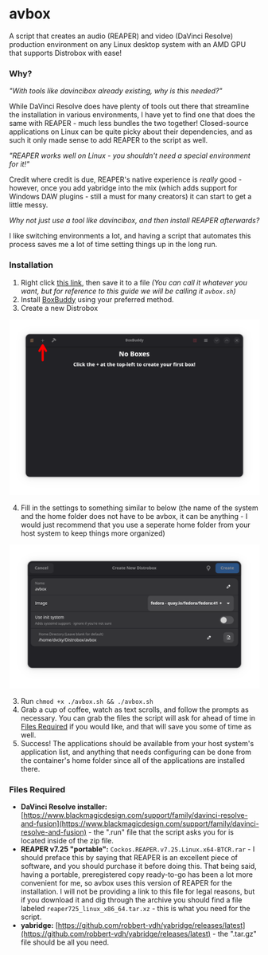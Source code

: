 # avbox
A script that creates an audio (REAPER) and video (DaVinci Resolve) production environment on any Linux desktop system with an AMD GPU that supports Distrobox with ease!

### Why?
_"With tools like davincibox already existing, why is this needed?"_

While DaVinci Resolve does have plenty of tools out there that streamline the installation in various environments, I have yet to find one that does the same with REAPER - much less bundles the two together! Closed-source applications on Linux can be quite picky about their dependencies, and as such it only made sense to add REAPER to the script as well.

_"REAPER works well on Linux - you shouldn't need a special environment for it!"_

Credit where credit is due, REAPER's native experience is _really_ good - however, once you add yabridge into the mix (which adds support for Windows DAW plugins - still a must for many creators) it can start to get a little messy.

_Why not just use a tool like davincibox, and then install REAPER afterwards?_

I like switching environments a lot, and having a script that automates this process saves me a lot of time setting things up in the long run.

### Installation
1. Right click [this link](https://github.com/dvcky/scripts/raw/main/avbox/avbox.sh), then save it to a file _(You can call it whatever you want, but for reference to this guide we will be calling it `avbox.sh`)_
2. Install [BoxBuddy](https://github.com/Dvlv/BoxBuddyRS) using your preferred method.
3. Create a new Distrobox

![](https://raw.githubusercontent.com/dvcky/scripts/refs/heads/master/avbox/step1.png)

4. Fill in the settings to something similar to below (the name of the system and the home folder does not have to be avbox, it can be anything - I would just recommend that you use a seperate home folder from your host system to keep things more organized)

![](https://raw.githubusercontent.com/dvcky/scripts/refs/heads/master/avbox/step2.png)

3. Run `chmod +x ./avbox.sh && ./avbox.sh`
4. Grab a cup of coffee, watch as text scrolls, and follow the prompts as necessary. You can grab the files the script will ask for ahead of time in [Files Required](#files-required) if you would like, and that will save you some of time as well.
5. Success! The applications should be available from your host system's application list, and anything that needs configuring can be done from the container's home folder since all of the applications are installed there.

### Files Required

* **DaVinci Resolve installer:** [https://www.blackmagicdesign.com/support/family/davinci-resolve-and-fusion](https://www.blackmagicdesign.com/support/family/davinci-resolve-and-fusion) - the ".run" file that the script asks you for is located inside of the zip file.
* **REAPER v7.25 "portable":** `Cockos.REAPER.v7.25.Linux.x64-BTCR.rar` - I should preface this by saying that REAPER is an excellent piece of software, and you should purchase it before doing this. That being said, having a portable, preregistered copy ready-to-go has been a lot more convenient for me, so avbox uses this version of REAPER for the installation. I will not be providing a link to this file for legal reasons, but if you download it and dig through the archive you should find a file labeled `reaper725_linux_x86_64.tar.xz` - this is what you need for the script.
* **yabridge:** [https://github.com/robbert-vdh/yabridge/releases/latest](https://github.com/robbert-vdh/yabridge/releases/latest) - the ".tar.gz" file should be all you need.
